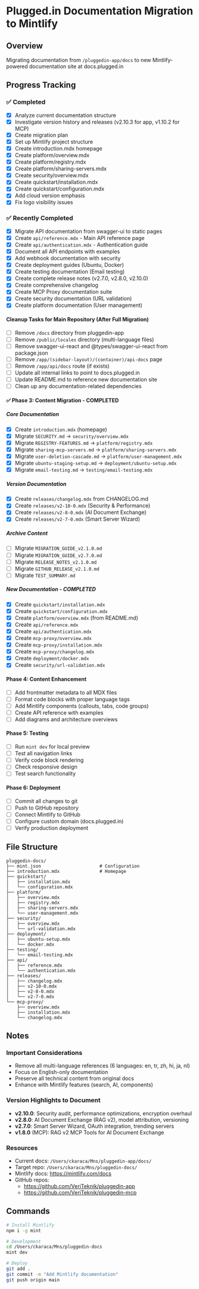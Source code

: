 # Plugged.in Documentation Migration to Mintlify

## Overview
Migrating documentation from `/pluggedin-app/docs` to new Mintlify-powered documentation site at docs.plugged.in

## Progress Tracking

### ✅ Completed
- [x] Analyze current documentation structure
- [x] Investigate version history and releases (v2.10.3 for app, v1.10.2 for MCP)
- [x] Create migration plan
- [x] Set up Mintlify project structure
- [x] Create introduction.mdx homepage
- [x] Create platform/overview.mdx
- [x] Create platform/registry.mdx
- [x] Create platform/sharing-servers.mdx
- [x] Create security/overview.mdx
- [x] Create quickstart/installation.mdx
- [x] Create quickstart/configuration.mdx
- [x] Add cloud version emphasis
- [x] Fix logo visibility issues

### ✅ Recently Completed
- [x] Migrate API documentation from swagger-ui to static pages
- [x] Create `api/reference.mdx` - Main API reference page
- [x] Create `api/authentication.mdx` - Authentication guide
- [x] Document all API endpoints with examples
- [x] Add webhook documentation with security
- [x] Create deployment guides (Ubuntu, Docker)
- [x] Create testing documentation (Email testing)
- [x] Create complete release notes (v2.7.0, v2.8.0, v2.10.0)
- [x] Create comprehensive changelog
- [x] Create MCP Proxy documentation suite
- [x] Create security documentation (URL validation)
- [x] Create platform documentation (User management)

#### Cleanup Tasks for Main Repository (After Full Migration)
- [ ] Remove `/docs` directory from pluggedin-app
- [ ] Remove `/public/locales` directory (multi-language files)
- [ ] Remove swagger-ui-react and @types/swagger-ui-react from package.json
- [ ] Remove `/app/(sidebar-layout)/(container)/api-docs` page
- [ ] Remove `/app/api/docs` route (if exists)
- [ ] Update all internal links to point to docs.plugged.in
- [ ] Update README.md to reference new documentation site
- [ ] Clean up any documentation-related dependencies

#### ✅ Phase 3: Content Migration - COMPLETED

##### Core Documentation
- [x] Create `introduction.mdx` (homepage)
- [x] Migrate `SECURITY.md` → `security/overview.mdx`
- [x] Migrate `REGISTRY-FEATURES.md` → `platform/registry.mdx`
- [x] Migrate `sharing-mcp-servers.md` → `platform/sharing-servers.mdx`
- [x] Migrate `user-deletion-cascade.md` → `platform/user-management.mdx`
- [x] Migrate `ubuntu-staging-setup.md` → `deployment/ubuntu-setup.mdx`
- [x] Migrate `email-testing.md` → `testing/email-testing.mdx`

##### Version Documentation
- [x] Create `releases/changelog.mdx` from CHANGELOG.md
- [x] Create `releases/v2-10-0.mdx` (Security & Performance)
- [x] Create `releases/v2-8-0.mdx` (AI Document Exchange)
- [x] Create `releases/v2-7-0.mdx` (Smart Server Wizard)

##### Archive Content
- [ ] Migrate `MIGRATION_GUIDE_v2.1.0.md`
- [ ] Migrate `MIGRATION_GUIDE_v2.7.0.md`
- [ ] Migrate `RELEASE_NOTES_v2.1.0.md`
- [ ] Migrate `GITHUB_RELEASE_v2.1.0.md`
- [ ] Migrate `TEST_SUMMARY.md`

##### New Documentation - COMPLETED
- [x] Create `quickstart/installation.mdx`
- [x] Create `quickstart/configuration.mdx`
- [x] Create `platform/overview.mdx` (from README.md)
- [x] Create `api/reference.mdx`
- [x] Create `api/authentication.mdx`
- [x] Create `mcp-proxy/overview.mdx`
- [x] Create `mcp-proxy/installation.mdx`
- [x] Create `mcp-proxy/changelog.mdx`
- [x] Create `deployment/docker.mdx`
- [x] Create `security/url-validation.mdx`

#### Phase 4: Content Enhancement
- [ ] Add frontmatter metadata to all MDX files
- [ ] Format code blocks with proper language tags
- [ ] Add Mintlify components (callouts, tabs, code groups)
- [ ] Create API reference with examples
- [ ] Add diagrams and architecture overviews

#### Phase 5: Testing
- [ ] Run `mint dev` for local preview
- [ ] Test all navigation links
- [ ] Verify code block rendering
- [ ] Check responsive design
- [ ] Test search functionality

#### Phase 6: Deployment
- [ ] Commit all changes to git
- [ ] Push to GitHub repository
- [ ] Connect Mintlify to GitHub
- [ ] Configure custom domain (docs.plugged.in)
- [ ] Verify production deployment

## File Structure

```
pluggedin-docs/
├── mint.json                      # Configuration
├── introduction.mdx               # Homepage
├── quickstart/
│   ├── installation.mdx
│   └── configuration.mdx
├── platform/
│   ├── overview.mdx
│   ├── registry.mdx
│   ├── sharing-servers.mdx
│   └── user-management.mdx
├── security/
│   ├── overview.mdx
│   └── url-validation.mdx
├── deployment/
│   ├── ubuntu-setup.mdx
│   └── docker.mdx
├── testing/
│   └── email-testing.mdx
├── api/
│   ├── reference.mdx
│   └── authentication.mdx
├── releases/
│   ├── changelog.mdx
│   ├── v2-10-0.mdx
│   ├── v2-8-0.mdx
│   └── v2-7-0.mdx
└── mcp-proxy/
    ├── overview.mdx
    ├── installation.mdx
    └── changelog.mdx
```

## Notes

### Important Considerations
- Remove all multi-language references (6 languages: en, tr, zh, hi, ja, nl)
- Focus on English-only documentation
- Preserve all technical content from original docs
- Enhance with Mintlify features (search, AI, components)

### Version Highlights to Document
- **v2.10.0**: Security audit, performance optimizations, encryption overhaul
- **v2.8.0**: AI Document Exchange (RAG v2), model attribution, versioning
- **v2.7.0**: Smart Server Wizard, OAuth integration, trending servers
- **v1.8.0** (MCP): RAG v2 MCP Tools for AI Document Exchange

### Resources
- Current docs: `/Users/ckaraca/Mns/pluggedin-app/docs/`
- Target repo: `/Users/ckaraca/Mns/pluggedin-docs/`
- Mintlify docs: https://mintlify.com/docs
- GitHub repos:
  - https://github.com/VeriTeknik/pluggedin-app
  - https://github.com/VeriTeknik/pluggedin-mcp

## Commands

```bash
# Install Mintlify
npm i -g mint

# Development
cd /Users/ckaraca/Mns/pluggedin-docs
mint dev

# Deploy
git add .
git commit -m "Add Mintlify documentation"
git push origin main
```